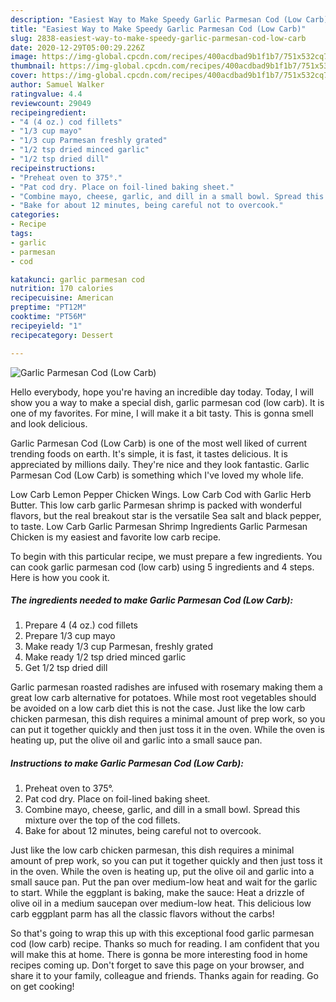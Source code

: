 ```yaml
---
description: "Easiest Way to Make Speedy Garlic Parmesan Cod (Low Carb)"
title: "Easiest Way to Make Speedy Garlic Parmesan Cod (Low Carb)"
slug: 2838-easiest-way-to-make-speedy-garlic-parmesan-cod-low-carb
date: 2020-12-29T05:00:29.226Z
image: https://img-global.cpcdn.com/recipes/400acdbad9b1f1b7/751x532cq70/garlic-parmesan-cod-low-carb-recipe-main-photo.jpg
thumbnail: https://img-global.cpcdn.com/recipes/400acdbad9b1f1b7/751x532cq70/garlic-parmesan-cod-low-carb-recipe-main-photo.jpg
cover: https://img-global.cpcdn.com/recipes/400acdbad9b1f1b7/751x532cq70/garlic-parmesan-cod-low-carb-recipe-main-photo.jpg
author: Samuel Walker
ratingvalue: 4.4
reviewcount: 29049
recipeingredient:
- "4 (4 oz.) cod fillets"
- "1/3 cup mayo"
- "1/3 cup Parmesan freshly grated"
- "1/2 tsp dried minced garlic"
- "1/2 tsp dried dill"
recipeinstructions:
- "Preheat oven to 375°."
- "Pat cod dry. Place on foil-lined baking sheet."
- "Combine mayo, cheese, garlic, and dill in a small bowl. Spread this mixture over the top of the cod fillets."
- "Bake for about 12 minutes, being careful not to overcook."
categories:
- Recipe
tags:
- garlic
- parmesan
- cod

katakunci: garlic parmesan cod 
nutrition: 170 calories
recipecuisine: American
preptime: "PT12M"
cooktime: "PT56M"
recipeyield: "1"
recipecategory: Dessert

---
```



![Garlic Parmesan Cod (Low Carb)](https://img-global.cpcdn.com/recipes/400acdbad9b1f1b7/751x532cq70/garlic-parmesan-cod-low-carb-recipe-main-photo.jpg)

Hello everybody, hope you're having an incredible day today. Today, I will show you a way to make a special dish, garlic parmesan cod (low carb). It is one of my favorites. For mine, I will make it a bit tasty. This is gonna smell and look delicious.

Garlic Parmesan Cod (Low Carb) is one of the most well liked of current trending foods on earth. It's simple, it is fast, it tastes delicious. It is appreciated by millions daily. They're nice and they look fantastic. Garlic Parmesan Cod (Low Carb) is something which I've loved my whole life.

Low Carb Lemon Pepper Chicken Wings. Low Carb Cod with Garlic Herb Butter. This low carb garlic Parmesan shrimp is packed with wonderful flavors, but the real breakout star is the versatile Sea salt and black pepper, to taste. Low Carb Garlic Parmesan Shrimp Ingredients Garlic Parmesan Chicken is my easiest and favorite low carb recipe.


To begin with this particular recipe, we must prepare a few ingredients. You can cook garlic parmesan cod (low carb) using 5 ingredients and 4 steps. Here is how you cook it.

<!--inarticleads1-->

##### The ingredients needed to make Garlic Parmesan Cod (Low Carb):

1. Prepare 4 (4 oz.) cod fillets
1. Prepare 1/3 cup mayo
1. Make ready 1/3 cup Parmesan, freshly grated
1. Make ready 1/2 tsp dried minced garlic
1. Get 1/2 tsp dried dill


Garlic parmesan roasted radishes are infused with rosemary making them a great low carb alternative for potatoes. While most root vegetables should be avoided on a low carb diet this is not the case. Just like the low carb chicken parmesan, this dish requires a minimal amount of prep work, so you can put it together quickly and then just toss it in the oven. While the oven is heating up, put the olive oil and garlic into a small sauce pan. 

<!--inarticleads2-->

##### Instructions to make Garlic Parmesan Cod (Low Carb):

1. Preheat oven to 375°.
1. Pat cod dry. Place on foil-lined baking sheet.
1. Combine mayo, cheese, garlic, and dill in a small bowl. Spread this mixture over the top of the cod fillets.
1. Bake for about 12 minutes, being careful not to overcook.


Just like the low carb chicken parmesan, this dish requires a minimal amount of prep work, so you can put it together quickly and then just toss it in the oven. While the oven is heating up, put the olive oil and garlic into a small sauce pan. Put the pan over medium-low heat and wait for the garlic to start. While the eggplant is baking, make the sauce: Heat a drizzle of olive oil in a medium saucepan over medium-low heat. This delicious low carb eggplant parm has all the classic flavors without the carbs! 

So that's going to wrap this up with this exceptional food garlic parmesan cod (low carb) recipe. Thanks so much for reading. I am confident that you will make this at home. There is gonna be more interesting food in home recipes coming up. Don't forget to save this page on your browser, and share it to your family, colleague and friends. Thanks again for reading. Go on get cooking!
